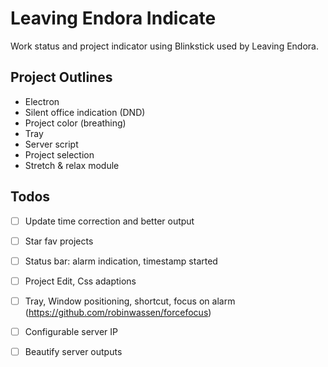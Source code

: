 # Leaving Endora Indicate
Work status and project indicator using Blinkstick used by Leaving Endora.

## Project Outlines
* Electron
* Silent office indication (DND)
* Project color (breathing)
* Tray
* Server script
* Project selection
* Stretch & relax module

## Todos
- [ ] Update time correction and better output
- [ ] Star fav projects
- [ ] Status bar: alarm indication, timestamp started
- [ ] Project Edit, Css adaptions
- [ ] Tray, Window positioning, shortcut, focus on alarm (https://github.com/robinwassen/forcefocus)
- [ ] Configurable server IP
- [ ] Beautify server outputs

